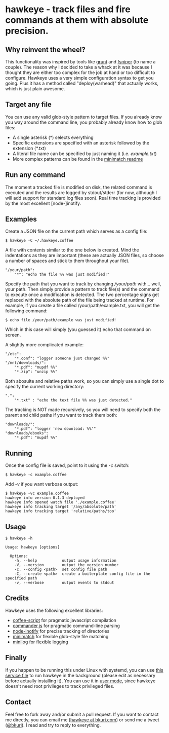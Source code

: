 # hawkeye - track files and fire commands at them with absolute precision.

Why reinvent the wheel?
-----------------------
This functionality was inspired by tools like [grunt][1] and [fsniper][2] (to name a couple). The reason why I decided to take a whack at it was because I thought they are either too complex for the job at hand or too difficult to configure. Hawkeye uses a very simple configuration syntax to get you going. Plus it has a method called "deploy(warhead)" that actually works, which is just plain awesome.

Target any file
---------------
You can use any valid glob-style pattern to target files. If you already know you way around the command line, you probably already know how to glob files:

* A single asterisk (\*) selects everything
* Specific extensions are specified with an asterisk followed by the extension (\*.txt)
* A literal file name can be specified by just naming it (i.e. *example.txt*)
* More complex patterns can be found in the [minimatch readme][3]

Run any command
---------------
The moment a tracked file is modified on disk, the related command is executed and the results are logged by stdout/stderr (for now, although I will add support for standard log files soon). Real time tracking is provided by the most excellent [node-]inotify.

Examples
--------
Create a JSON file on the current path which serves as a config file:

    $ hawkeye -C ~/.hawkeye.coffee

A file with contents similar to the one below is created. Mind the indentations as they are important (these are actually JSON files, so choose a number of spaces and stick to them throughout your file).

    "/your/path":
        "*": "echo the file %% was just modified!"

Specify the path that you want to track by changing */your/path* with... well, your path. Then simply provide a pattern to track file(s) and the command to execute once a modification is detected. The two percentage signs get replaced with the absolute path of the file being tracked at runtime. For example, if you create a file called /your/path/example.txt, you will get the following command:

    $ echo file /your/path/example was just modified!

Which in this case will simply (you guessed it) echo that command on screen.

A slightly more complicated example:

    "/etc":
        "*.conf": "logger someone just changed %%"
    "/mnt/downloads/":
        "*.pdf": "mupdf %%"
        "*.zip": "unzip %%"

Both abosulte and relative paths work, so you can simply use a single dot to specify the current working directory:

    ".":
        "*.txt" : "echo the text file %% was just detected."

The tracking is NOT made recursively, so you will need to specify both the parent and child paths if you want to track them both:

    "downloads/":
        "*.pdf": "logger 'new download: %%'"
    "downloads/ebooks":
        "*.pdf": "mupdf %%"

Running
-------
Once the config file is saved, point to it using the *-c* switch:

    $ hawkeye -c example.coffee

Add *-v* if you want verbose output:

    $ hawkeye -vc example.coffee
    hawkeye info version 0.1.3 deployed
    hawkeye info opened watch file './example.coffee'
    hawkeye info tracking target '/any/absolute/path'
    hawkeye info tracking target 'relative/paths/too'

Usage
-----
    $ hawkeye -h

    Usage: hawkeye [options]

      Options:
        -h, --help           output usage information
        -V, --version        output the version number
        -c, --config <path>  set config file path
        -C, --create <path>  create a boilerplate config file in the specified path
        -v, --verbose        output events to stdout

Credits
-------
Hawkeye uses the following excellent libraries:

* [coffee-script][3] for pragmatic javascript compilation
* [commander.js][4] for pragmatic command-line parsing
* [node-inotify][5] for precise tracking of directories
* [minimatch][6] for flexible glob-style file matching
* [minilog][7] for flexible logging

Finally
-------
If you happen to be running this under Linux with systemd, you can use [this service file][8] to run hawkeye in the background (please edit as necessary before actually installing it). You can use it in [user mode][9], since hawkeye doesn't need root privileges to track privileged files.

Contact
-------
Feel free to fork away and/or submit a pull request. If you want to contact me directly, you can email me ([hawkeye at bkuri.com][10]) or send me a tweet ([@bkuri][11]). I read and try to reply to everything.

[1]: http://gruntjs.com                                             "Grunt website"
[2]: https://github.com/l3ib/fsniper                                "fsniper"
[3]: https://coffeescript.org/                                      "CoffeeScript"
[4]: https://github.com/visionmedia/commander.js                    "Commander.js"
[5]: https://github.com/c4milo/node-inotify                         "node-inotify"
[6]: https://github.com/isaacs/minimatch                            "minimatch"
[7]: https://github.com/mixu/minilog                                "minilog"
[8]: https://github.com/bkuri/hawkeye/raw/master/hawkeye.service    "systemd service file"
[9]: https://wiki.archlinux.org/index.php/Systemd/User              "Arch FTW"
[10]: mailto:hawkeye@bkuri.com                                      "e-mail me"
[11]: https://twitter.com/bkuri                                     "tweet tweet"
